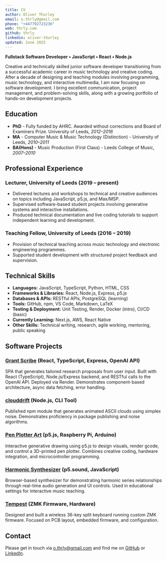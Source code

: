 ```yaml
---
title: CV
author: Oliver Thurley
email: o.thrly@gmail.com
phone: "+447792723236"
web: thrly.com
github: thrly
linkedin: oliver-thurley
updated: June 2025
---
```


**Fullstack Software Developer • JavaScript • React • Node.js**

Creative and technically skilled junior software developer transitioning from a successful academic career in music technology and creative coding. After a decade of designing and teaching modules involving programming, music technology, and interactive multimedia, I am now focusing on software development. I bring excellent communication, project management, and problem-solving skills, along with a growing portfolio of hands-on development projects.

## Education

- **PhD** - Fully funded by AHRC. Awarded without corrections and Board of Examiners Prize. University of Leeds, _2012–2016_
- **MA** - Computer Music & Music Technology (Distinction) - University of Leeds, _2010–2011_
- **BA(Hons)** - Music Production (First Class) - Leeds College of Music, _2007–2010_

## Professional Experience

### Lecturer, University of Leeds (2019 – present)

- Delivered lectures and workshops to technical and creative audiences on topics including JavaScript, p5.js, and Max/MSP.
- Supervised software-based student projects involving generative systems and interactive installations.
- Produced technical documentation and live coding tutorials to support independent learning and development.

### Teaching Fellow, University of Leeds (2016 – 2019)

- Provision of technical teaching across music technology and electronic engineering programmes.
- Supported student development with structured project feedback and supervision.

## Technical Skills

- **Languages:** JavaScript, TypeScript, Python, HTML, CSS
- **Frameworks & Libraries:** React, Node.js, Express, p5.js
- **Databases & APIs:** RESTful APIs, PostgreSQL (learning)
- **Tools:** GitHub, npm, VS Code, Markdown, LaTeX
- **Testing & Deployment:** Unit Testing, Render, Docker (intro), CI/CD (basic)
- **Currently Learning:** Next.js, AWS, React Native
- **Other Skills:** Technical writing, research, agile working, mentoring, public speaking

## Software Projects

### [Grant Scribe](https://granter.onrender.com/) (React, TypeScript, Express, OpenAI API)

SPA that generates tailored research proposals from user input. Built with React (TypeScript), Node.js/Express backend, and RESTful calls to the OpenAI API. Deployed via Render. Demonstrates component-based architecture, async data fetching, error handling.

### [clouddrift](https://github.com/thrly/clouddrift) (Node.js, CLI Tool)

Published npm module that generates animated ASCII clouds using simplex noise. Demonstrates proficiency in package publishing and noise algorithms.

### [Pen Plotter Art](https://github.com/thrly/pen-plotter-resources) (p5.js, Raspberry Pi, Arduino)

Interactive generative drawing using p5.js to design visuals, render gcode, and control a 3D-printed pen plotter. Combines creative coding, hardware integration, and microcontroller programming.

### [Harmonic Synthesizer](https://github.com/thrly/harmonic-series-synth) (p5.sound, JavaScript)

Browser-based synthesizer for demonstrating harmonic series relationships through real-time audio generation and UI controls. Used in educational settings for interactive music teaching.

### [Tempest](https://github.com/thrly/tempest) (ZMK Firmware, Hardware)

Designed and built a wireless 36-key split keyboard running custom ZMK firmware. Focused on PCB layout, embedded firmware, and configuration.

## Contact

Please get in touch via [o.thrly@gmail.com](mailto:o.thrly@gmail.com) and find me on [GitHub](https://github.com/thrly) or [LinkedIn](https://www.linkedin.com/in/oliver-thurley).
